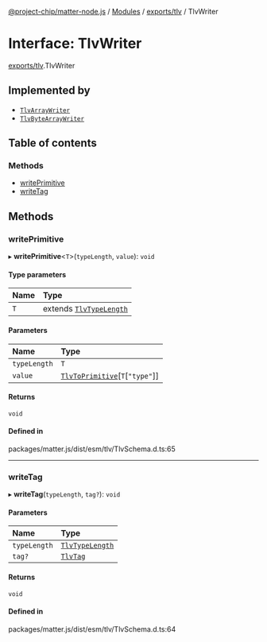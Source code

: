 [@project-chip/matter-node.js](../README.md) / [Modules](../modules.md) / [exports/tlv](../modules/exports_tlv.md) / TlvWriter

# Interface: TlvWriter

[exports/tlv](../modules/exports_tlv.md).TlvWriter

## Implemented by

- [`TlvArrayWriter`](../classes/exports_tlv.TlvArrayWriter.md)
- [`TlvByteArrayWriter`](../classes/exports_tlv.TlvByteArrayWriter.md)

## Table of contents

### Methods

- [writePrimitive](exports_tlv.TlvWriter.md#writeprimitive)
- [writeTag](exports_tlv.TlvWriter.md#writetag)

## Methods

### writePrimitive

▸ **writePrimitive**\<`T`\>(`typeLength`, `value`): `void`

#### Type parameters

| Name | Type |
| :------ | :------ |
| `T` | extends [`TlvTypeLength`](../modules/exports_tlv.md#tlvtypelength) |

#### Parameters

| Name | Type |
| :------ | :------ |
| `typeLength` | `T` |
| `value` | [`TlvToPrimitive`](../modules/exports_tlv.md#tlvtoprimitive)[`T`[``"type"``]] |

#### Returns

`void`

#### Defined in

packages/matter.js/dist/esm/tlv/TlvSchema.d.ts:65

___

### writeTag

▸ **writeTag**(`typeLength`, `tag?`): `void`

#### Parameters

| Name | Type |
| :------ | :------ |
| `typeLength` | [`TlvTypeLength`](../modules/exports_tlv.md#tlvtypelength) |
| `tag?` | [`TlvTag`](../modules/exports_tlv.md#tlvtag) |

#### Returns

`void`

#### Defined in

packages/matter.js/dist/esm/tlv/TlvSchema.d.ts:64
